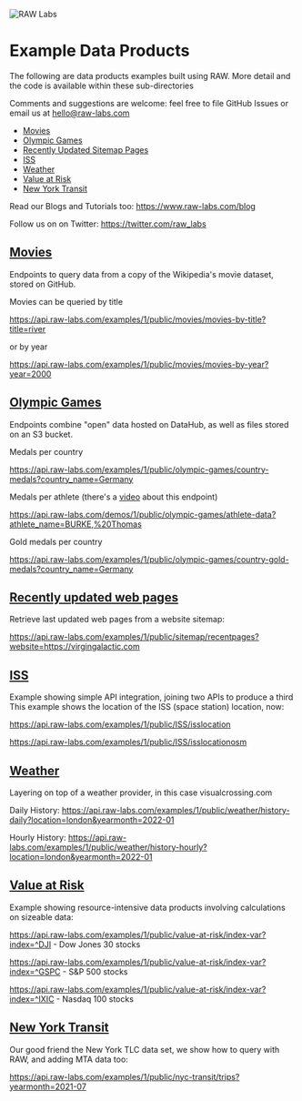 ![RAW Labs](https://avatars.githubusercontent.com/u/11390046?s=100&v=4)
# Example Data Products

The following are data products examples built using RAW. More detail and the code is available within these sub-directories<p>

Comments and suggestions are welcome: feel free to file GitHub Issues or email us at hello@raw-labs.com

* [Movies](./1/public/movies)
* [Olympic Games](./1/public/olympic-games)
* [Recently Updated Sitemap Pages](./1/public/sitemap)
* [ISS](./1/public/ISS)
* [Weather](./1/public/weather)
* [Value at Risk](./1/public/value-at-risk)
* [New York Transit](./1/public/nyc-transit)
  
Read our Blogs and Tutorials too:
https://www.raw-labs.com/blog

Follow us on on Twitter:
https://twitter.com/raw_labs

## [Movies](./1/public/movies)

Endpoints to query data from a copy of the Wikipedia's movie dataset, stored on GitHub.

Movies can be queried by title<p>https://api.raw-labs.com/examples/1/public/movies/movies-by-title?title=river 

or by year<p>https://api.raw-labs.com/examples/1/public/movies/movies-by-year?year=2000

## [Olympic Games](./1/public/olympic-games)

Endpoints combine "open" data hosted on DataHub, as well as files stored on an S3 bucket.

Medals per country<p>https://api.raw-labs.com/examples/1/public/olympic-games/country-medals?country_name=Germany

Medals per athlete (there's a [video](https://www.youtube.com/watch?v=zgBW5kHK-Vo) about this endpoint)<p>https://api.raw-labs.com/demos/1/public/olympic-games/athlete-data?athlete_name=BURKE,%20Thomas

Gold medals per country<p>https://api.raw-labs.com/examples/1/public/olympic-games/country-gold-medals?country_name=Germany

## [Recently updated web pages](./1/public/sitemap)
  
Retrieve last updated web pages from a website sitemap:

https://api.raw-labs.com/examples/1/public/sitemap/recentpages?website=https://virgingalactic.com
 
  
## [ISS](./1/public/ISS)
  
Example showing simple API integration, joining two APIs to produce a third
This example shows the location of the ISS (space station) location, now:
  
https://api.raw-labs.com/examples/1/public/ISS/isslocation

https://api.raw-labs.com/examples/1/public/ISS/isslocationosm
  
  
## [Weather](./1/public/weather)
  Layering on top of a weather provider, in this case visualcrossing.com

Daily History:
  https://api.raw-labs.com/examples/1/public/weather/history-daily?location=london&yearmonth=2022-01

Hourly History:
  https://api.raw-labs.com/examples/1/public/weather/history-hourly?location=london&yearmonth=2022-01

 
## [Value at Risk](./1/public/value-at-risk)
  
Example showing resource-intensive data products involving calculations on sizeable data:

https://api.raw-labs.com/examples/1/public/value-at-risk/index-var?index=^DJI - Dow Jones 30 stocks

https://api.raw-labs.com/examples/1/public/value-at-risk/index-var?index=^GSPC - S&P 500 stocks

https://api.raw-labs.com/examples/1/public/value-at-risk/index-var?index=^IXIC - Nasdaq 100 stocks

## [New York Transit](./1/public/nyc/mass-transit)
  
Our good friend the New York TLC data set, we show how to query with RAW, and adding MTA data too:
  
https://api.raw-labs.com/examples/1/public/nyc-transit/trips?yearmonth=2021-07

